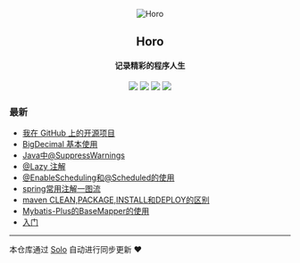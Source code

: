 <p align="center"><img alt="Horo" src="https://static.b3log.org/images/brand/solo-32.png"></p><h2 align="center">
Horo
</h2>

<h4 align="center">记录精彩的程序人生</h4>
<p align="center"><a title="Horo" target="_blank" href="https://github.com/horo15936689479/solo-blog"><img src="https://img.shields.io/github/last-commit/horo15936689479/solo-blog.svg?style=flat-square&color=FF9900"></a>
<a title="GitHub repo size in bytes" target="_blank" href="https://github.com/horo15936689479/solo-blog"><img src="https://img.shields.io/github/repo-size/horo15936689479/solo-blog.svg?style=flat-square"></a>
<a title="Solo Version" target="_blank" href="https://github.com/b3log/solo/releases"><img src="https://img.shields.io/badge/solo-3.6.5-f1e05a.svg?style=flat-square&color=blueviolet"></a>
<a title="Hits" target="_blank" href="https://github.com/b3log/hits"><img src="https://hits.b3log.org/horo15936689479/solo-blog.svg"></a></p>

### 最新

* [我在 GitHub 上的开源项目](http://www.horo.tech/my-github-repos)
* [BigDecimal 基本使用](http://www.horo.tech/articles/2019/10/15/1571134511938.html)
* [Java中@SuppressWarnings](http://www.horo.tech/articles/2019/10/14/1571037875755.html)
* [@Lazy 注解](http://www.horo.tech/articles/2019/10/14/1571024891130.html)
* [@EnableScheduling和@Scheduled的使用](http://www.horo.tech/articles/2019/10/14/1571019807791.html)
* [spring常用注解一图流](http://www.horo.tech/articles/2019/10/11/1570761909077.html)
* [maven CLEAN,PACKAGE,INSTALL和DEPLOY的区别](http://www.horo.tech/articles/2019/10/10/1570680667397.html)
* [Mybatis-Plus的BaseMapper的使用](http://www.horo.tech/articles/2019/10/09/1570604231491.html)
* [入门](http://www.horo.tech/articles/2019/10/09/1570590249496.html)



---

本仓库通过 [Solo](https://github.com/b3log/solo) 自动进行同步更新 ❤️ 